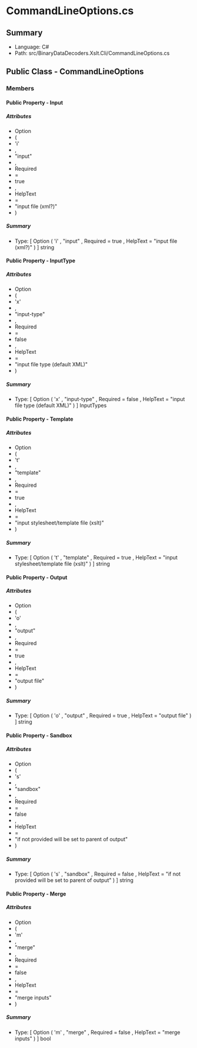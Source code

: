 ﻿# CommandLineOptions.cs

## Summary

* Language: C#
* Path: src/BinaryDataDecoders.Xslt.Cli/CommandLineOptions.cs

## Public Class - CommandLineOptions

### Members

#### Public Property - Input

##### Attributes

 - Option
 - (
 - 'i'
 - ,
 - "input"
 - ,
 - Required
 - =
 - true
 - ,
 - HelpText
 - =
 - "input file (xml?)"
 - )

##### Summary

 * Type: [ Option ( 'i' , "input" , Required = true , HelpText = "input file (xml?)" ) ] string 

#### Public Property - InputType

##### Attributes

 - Option
 - (
 - 'x'
 - ,
 - "input-type"
 - ,
 - Required
 - =
 - false
 - ,
 - HelpText
 - =
 - "input file type (default XML)"
 - )

##### Summary

 * Type: [ Option ( 'x' , "input-type" , Required = false , HelpText = "input file type (default XML)" ) ] InputTypes 

#### Public Property - Template

##### Attributes

 - Option
 - (
 - 't'
 - ,
 - "template"
 - ,
 - Required
 - =
 - true
 - ,
 - HelpText
 - =
 - "input stylesheet/template file (xslt)"
 - )

##### Summary

 * Type: [ Option ( 't' , "template" , Required = true , HelpText = "input stylesheet/template file (xslt)" ) ] string 

#### Public Property - Output

##### Attributes

 - Option
 - (
 - 'o'
 - ,
 - "output"
 - ,
 - Required
 - =
 - true
 - ,
 - HelpText
 - =
 - "output file"
 - )

##### Summary

 * Type: [ Option ( 'o' , "output" , Required = true , HelpText = "output file" ) ] string 

#### Public Property - Sandbox

##### Attributes

 - Option
 - (
 - 's'
 - ,
 - "sandbox"
 - ,
 - Required
 - =
 - false
 - ,
 - HelpText
 - =
 - "if not provided will be set to parent of output"
 - )

##### Summary

 * Type: [ Option ( 's' , "sandbox" , Required = false , HelpText = "if not provided will be set to parent of output" ) ] string 

#### Public Property - Merge

##### Attributes

 - Option
 - (
 - 'm'
 - ,
 - "merge"
 - ,
 - Required
 - =
 - false
 - ,
 - HelpText
 - =
 - "merge inputs"
 - )

##### Summary

 * Type: [ Option ( 'm' , "merge" , Required = false , HelpText = "merge inputs" ) ] bool 

